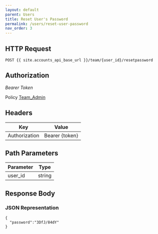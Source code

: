 ```yaml
---
layout: default
parent: Users
title: Reset User's Password
permalink: /users/reset-user-password
nav_order: 3
---
```



## HTTP Request

```
POST {{ site.accounts_api_base_url }}/team/{user_id}/resetpassword
```

## Authorization

*Bearer Token*

Policy
[Team_Admin]({{site.url}}{{site.baseurl}}/authentication/policies#team_admin)


## Headers

| Key     | Value        |
| ----------- | ----------- |
| Authorization | Bearer {token}      |

## Path Parameters


| Parameter   | Type        |
| ----------- | ----------- |
| user_id | string      |



## Response Body
### JSON Representation
```
{
  "password":"3DfJ/84dY"
}
```